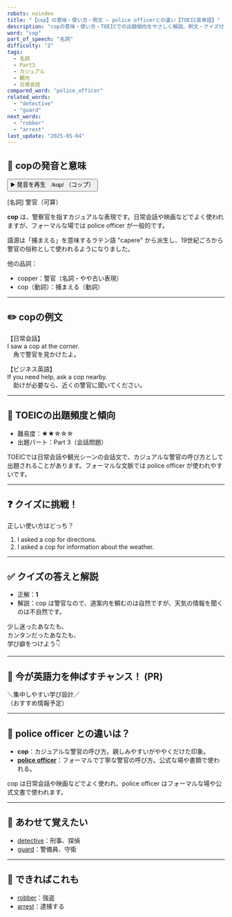 ```yaml
---
robots: noindex
title: "【cop】の意味・使い方・例文 ― police officerとの違い【TOEIC英単語】"
description: "copの意味・使い方・TOEICでの出題傾向をやさしく解説。例文・クイズ付きでpolice officerとの違いもわかりやすく学べます。"
word: "cop"
part_of_speech: "名詞"
difficulty: "2"
tags:
  - 名詞
  - Part3
  - カジュアル
  - 観光
  - 日常会話
compared_word: "police_officer"
related_words:
  - "detective"
  - "guard"
next_words:
  - "robber"
  - "arrest"
last_update: "2025-05-04"
---
```


## 🔰 copの発音と意味

<button class="play-audio" onclick="playTTS('cop')">
  <span class="play-audio-main">
    ▶️ 発音を再生　/kɑp/
  </span>
  <span class="play-audio-sub">
    （コップ）
  </span>
</button>

[名詞] 警官（可算）

**cop** は、警察官を指すカジュアルな表現です。日常会話や映画などでよく使われますが、フォーマルな場では police officer が一般的です。

語源は「捕まえる」を意味するラテン語 "capere" から派生し、19世紀ごろから警官の俗称として使われるようになりました。

他の品詞：  
- copper：警官（名詞・やや古い表現）
- cop（動詞）：捕まえる（動詞）

---

## ✏️ copの例文

【日常会話】  
I saw a cop at the corner.  
　角で警官を見かけたよ。

【ビジネス英語】  
If you need help, ask a cop nearby.  
　助けが必要なら、近くの警官に聞いてください。

---

## 🎯 TOEICの出題頻度と傾向

- 難易度：★★☆☆☆
- 出題パート：Part 3（会話問題）

TOEICでは日常会話や観光シーンの会話文で、カジュアルな警官の呼び方として出題されることがあります。フォーマルな文脈では police officer が使われやすいです。

---

## ❓ クイズに挑戦！

正しい使い方はどっち？

1. I asked a cop for directions.  
2. I asked a cop for information about the weather.

---

## ✅ クイズの答えと解説

- 正解：**1**
- 解説：cop は警官なので、道案内を頼むのは自然ですが、天気の情報を聞くのは不自然です。

少し迷ったあなたも、  
カンタンだったあなたも、  
学び癖をつけよう👇️

---

## 🚀 今が英語力を伸ばすチャンス！ (PR)

<div class="info-center">
＼集中しやすい学び設計／<br>  
（おすすめ情報予定）
</div>

---

## 🤔  police officer との違いは？

- **cop**：カジュアルな警官の呼び方。親しみやすいがややくだけた印象。
- **[police officer](/word/police_officer/)**：フォーマルで丁寧な警官の呼び方。公式な場や書類で使われる。

cop は日常会話や映画などでよく使われ、police officer はフォーマルな場や公式文書で使われます。

---

## 🧩 あわせて覚えたい

- [detective](/word/detective/)：刑事、探偵
- [guard](/word/guard/)：警備員、守衛

---

## 📖 できればこれも

- [robber](/word/robber/)：強盗
- [arrest](/word/arrest/)：逮捕する

<!-- cvid: aid28_bid38 -->
